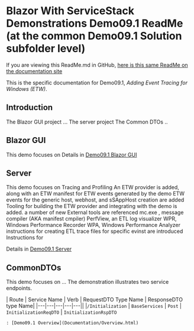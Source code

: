 # Blazor With ServiceStack Demonstrations Demo09.1 ReadMe (at the common Demo09.1 Solution subfolder level)
If you are viewing this ReadMe.md in GitHub, [here is this same ReadMe on the documentation site](ReadMe.html)

This is the specific documentation for Demo09.1, *Adding Event Tracing for Windows (ETW)*.

## Introduction
The Blazor GUI project ...
The server project 
The Common DTOs ..

## Blazor GUI
This demo focuses on 
Details in [Demo09.1 Blazor GUI](GUI/ReadMe.html)

## Server
This demo focuses on Tracing and Profiling
An ETW provider is added, along with an ETW manifest for ETW events generated by the demo
ETW events for the generic host, webhost, and sSAppHost creation are added
Tooling for building the ETW provider and integrating with the demo is added.
a number of new External tools are referenced
mc.exe , message compiler (AKA manifest cmpiler)
PerfView, an ETL log visualizer
WPR, Windows Performance Recorder
WPA, Windows Performance Analyzer
instructions for creating ETL trace files for specific evinst are introduced
Instructions for 


Details in [Demo09.1 Server](Server/ReadMe.html)

## CommonDTOs
This demo focuses on ...
The demonstration illustrates two service endpoints. 

| Route | Service Name | Verb | RequestDTO Type Name | ResponseDTO type Name|
|---|---|---|---|---||
|`/Initialization` | `BaseServices` | `Post` | `InitializationReqDTO` | `InitializationRspDTO`
	
	: [Demo09.1 Overview](Documentation/Overview.html)
